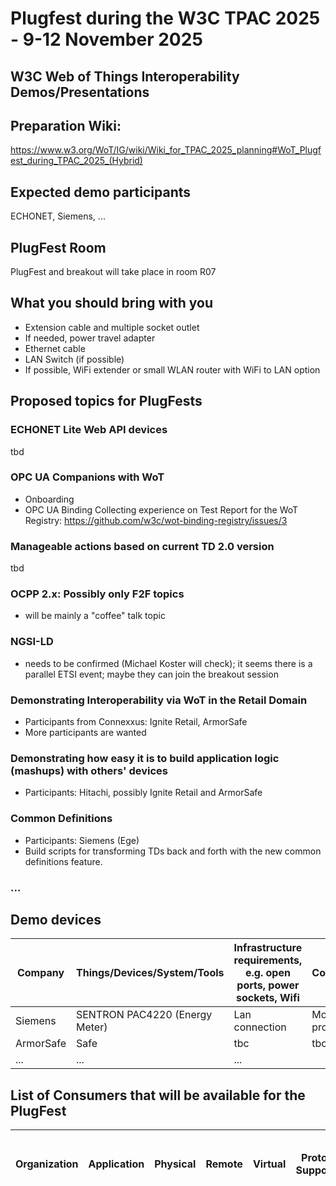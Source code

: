 # Plugfest during the W3C TPAC 2025 - 9-12 November 2025

## W3C Web of Things Interoperability Demos/Presentations

## Preparation Wiki:

https://www.w3.org/WoT/IG/wiki/Wiki_for_TPAC_2025_planning#WoT_Plugfest_during_TPAC_2025_(Hybrid)

## Expected demo participants

ECHONET, Siemens, ...

## PlugFest Room
PlugFest and breakout will take place in room R07

## What you should bring with you 

* Extension cable and multiple socket outlet
* If needed, power travel adapter
* Ethernet cable
* LAN Switch (if possible)
* If possible, WiFi extender or small WLAN router with WiFi to LAN option


## Proposed topics for PlugFests

### ECHONET Lite Web API devices
tbd
### OPC UA Companions with WoT
  * Onboarding
  * OPC UA Binding Collecting experience on Test Report for the WoT Registry: https://github.com/w3c/wot-binding-registry/issues/3
### Manageable actions based on current TD 2.0 version
tbd
### OCPP 2.x: Possibly only F2F topics
* will be mainly a "coffee" talk topic

### NGSI-LD 
* needs to be confirmed (Michael Koster will check); it seems there is a parallel ETSI event; maybe they can join the breakout session
  
### Demonstrating Interoperability via WoT in the Retail Domain
  * Participants from Connexxus: Ignite Retail, ArmorSafe
  * More participants are wanted
    
### Demonstrating how easy it is to build application logic (mashups) with others' devices
  * Participants: Hitachi, possibly Ignite Retail and ArmorSafe
### Common Definitions
  * Participants: Siemens (Ege)
  * Build scripts for transforming TDs back and forth with the new common definitions feature.
###  ...

## Demo devices


| Company   | Things/Devices/System/Tools         | Infrastructure requirements, e.g. open ports, power sockets, Wifi | Comments                 |Contact             |
|-----------|-------------------------------------|-------------------------------------------------------------------|--------------------------|--------------------|
| Siemens   |  SENTRON PAC4220 (Energy Meter)     | Lan connection                                                    | Modbus protocol          |   @sebastiankb     |
| ArmorSafe |  Safe                               | tbc                                                               | tbc                      |                    |
| ...       |   ...                               | ...                                                               |                          |                    |




## List of Consumers that will be available for the PlugFest

| Organization     | Application                                   | Physical | Remote | Virtual | Protocol Supported | Infrastructure requirements, e.g., open ports, power sockets, Wifi | Comments                                                     |Contact|
|------------------|-----------------------------------------------|----------|--------|---------|--------------------|-------------------------------------------------------------------|---------------------------------------------------------------|-------|


